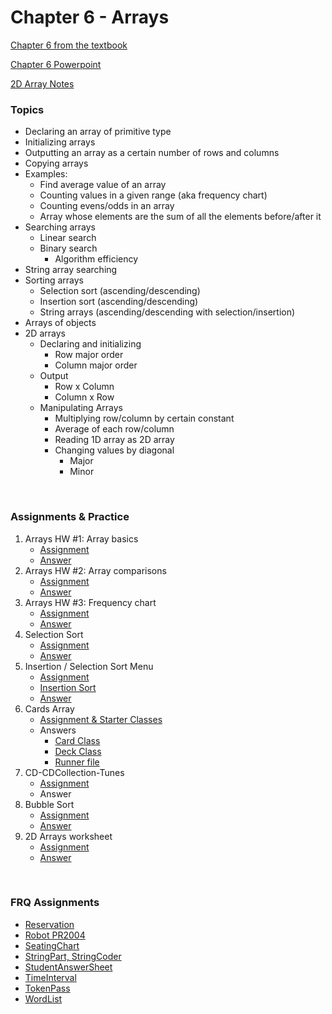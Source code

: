 # Chapter 6 - Arrays

[Chapter 6 from the textbook](JSS_ch6.pdf)

[Chapter 6 Powerpoint](JSS_ch6_ppt.pdf)

[2D Array Notes](2d_Array_notes.pdf)



### Topics

- Declaring an array of primitive type
- Initializing arrays
- Outputting an array as a certain number of rows and columns
- Copying arrays
- Examples:
  - Find average value of an array
  - Counting values in a given range (aka frequency chart)
  - Counting evens/odds in an array
  - Array whose elements are the sum of all the elements before/after it
- Searching arrays
  - Linear search
  - Binary search
    - Algorithm efficiency
- String array searching
- Sorting arrays
  - Selection sort (ascending/descending)
  - Insertion sort (ascending/descending)
  - String arrays (ascending/descending with selection/insertion)
- Arrays of objects
- 2D arrays
  - Declaring and initializing
    - Row major order
    - Column major order
  - Output
    - Row x Column
    - Column x Row
  - Manipulating Arrays
    - Multiplying row/column by certain constant
    - Average of each row/column
    - Reading 1D array as 2D array
    - Changing values by diagonal
      - Major
      - Minor


<br>

### Assignments & Practice

1. Arrays HW #1: Array basics
   - [Assignment](Ch6_Assignments/ArraysHW1.pdf)
   - [Answer](Ch6_Answers/src/ch6/ArrayHW1.java)
2. Arrays HW #2: Array comparisons
   - [Assignment](Ch6_Assignments/ArraysHW2.pdf)
   - [Answer](Ch6_Answers/src/ch6/ArrayHW2.java)
3. Arrays HW #3: Frequency chart
   - [Assignment](Ch6_Assignments/ArraysHW3.pdf)
   - [Answer](Ch6_Answers/src/ch6/ArrayHW3.java)
4. Selection Sort
   - [Assignment](Ch6_Assignments/SelectionSort.jpg)
   - [Answer](Ch6_Answers/src/ch6/SelectionSort.java)
5. Insertion / Selection Sort Menu
   - [Assignment](Ch6_Assignments/InsertionSelectionSort.pdf)
   - [Insertion Sort](Ch6_Answers/src/ch6/InsertionSort.java)
   - [Answer](Ch6_Answers/src/ch6/SortMenu.java)
6. Cards Array
   - [Assignment & Starter Classes](Ch6_Assignments/Deck_and_Card_Class.pdf)
   - Answers
     - [Card Class](Ch6_Answers/src/ch6/Card.java)
     - [Deck Class](Ch6_Answers/src/ch6/Deck.java)
     - [Runner file](Ch6_Answers/src/ch6/UsingDeck.java)
7. CD-CDCollection-Tunes
   - [Assignment](Ch6_Assignments/CD-CDcollection-tunes.jpg)
   - Answer
8. Bubble Sort
   - [Assignment](Ch6_Assignments/BubbleSort.jpg)
   - [Answer](Ch6_Answers/src/ch6/BubbleSort.java)
9. 2D Arrays worksheet
   - [Assignment](Ch6_Assignments/2D_Array_HW_Assignment_Computer.txt)
   - [Answer](Ch6_Answers/src/ch6/Arrays2DAssignment.java)

<br>

### FRQ Assignments

- [Reservation](Ch6_Assignments/ch6_frq/Reservation.pdf)
- [Robot PR2004](Ch6_Assignments/ch6_frq/Robot_PR2004.pdf)
- [SeatingChart](Ch6_Assignments/ch6_frq/SeatingChart.pdf)
- [StringPart, StringCoder](Ch6_Assignments/ch6_frq/StringPart_StringCoder.pdf)
- [StudentAnswerSheet](Ch6_Assignments/ch6_frq/StudentAnswerSheet.pdf)
- [TimeInterval](Ch6_Assignments/ch6_frq/TimeInterval.pdf)
- [TokenPass](Ch6_Assignments/ch6_frq/Token_Pass.pdf)
- [WordList](Ch6_Assignments/ch6_frq/WordList.pdf)